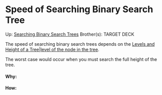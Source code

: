 # Speed of Searching Binary Search Tree

Up: [Searching Binary Search Trees](searching_binary_search_trees)
Brother(s):
TARGET DECK

The speed of searching binary search trees depends on the [Levels and Height of a Tree|level of the node in the tree](levels_and_height_of_a_tree|level_of_the_node_in_the_tree).  

The worst case would occur when you must search the full height of the tree.







































#### Why:
#### How:









